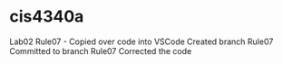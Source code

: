 # cis4340a
Lab02
Rule07 -
Copied over code into VSCode
Created branch Rule07
Committed to branch Rule07
Corrected the code
